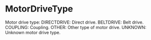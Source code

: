 MotorDriveType
==============

Motor drive type:
DIRECTDRIVE: Direct drive.
BELTDRIVE: Belt drive.
COUPLING: Coupling.
OTHER: Other type of motor drive.
UNKNOWN: Unknown motor drive type.
